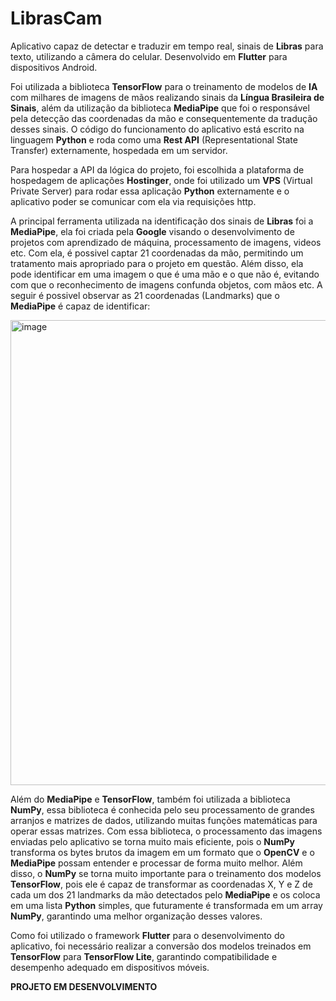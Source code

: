 # LibrasCam

Aplicativo capaz de detectar e traduzir em tempo real, sinais de **Libras** para texto, utilizando a câmera do celular. Desenvolvido em **Flutter** para dispositivos Android.

Foi utilizada a biblioteca **TensorFlow** para o treinamento de modelos de **IA** com milhares de imagens de mãos realizando sinais da **Língua Brasileira de Sinais**, além da utilização da biblioteca **MediaPipe** que foi o responsável pela detecção das coordenadas da mão e consequentemente da tradução desses sinais. O código do funcionamento do aplicativo está escrito na linguagem **Python** e roda como uma **Rest API** (Representational State Transfer) externamente, hospedada em um servidor.

Para hospedar a API da lógica do projeto, foi escolhida a plataforma de hospedagem de aplicações **Hostinger**, onde foi utilizado um **VPS** (Virtual Private Server) para rodar essa aplicação **Python** externamente e o aplicativo poder se comunicar com ela via requisições http.

A principal ferramenta utilizada na identificação dos sinais de **Libras** foi a **MediaPipe**, ela foi criada pela **Google** visando o desenvolvimento de projetos com aprendizado de máquina, processamento de imagens, videos etc. Com ela, é possivel captar 21 coordenadas da mão, permitindo um tratamento mais apropriado para o projeto em questão. Além disso, ela pode identificar em uma imagem o que é uma mão e o que não é, evitando com que o reconhecimento de imagens confunda objetos, com mãos etc. A seguir é possivel observar as 21 coordenadas (Landmarks) que o **MediaPipe** é capaz de identificar:

<img width="2146" height="744" alt="image" src="https://github.com/user-attachments/assets/855fc63d-583b-4b55-a2b2-aee8c77a20b0" />

Além do **MediaPipe** e **TensorFlow**, também foi utilizada a biblioteca **NumPy**, essa biblioteca é conhecida pelo seu processamento de grandes arranjos e matrizes de dados, utilizando muitas funções matemáticas para operar essas matrizes. Com essa biblioteca, o processamento das imagens enviadas pelo aplicativo se torna muito mais eficiente, pois o **NumPy** transforma os bytes brutos da imagem em um formato que o **OpenCV** e o **MediaPipe** possam entender e processar de forma muito melhor. Além disso, o **NumPy** se torna muito importante para o treinamento dos modelos **TensorFlow**, pois ele é capaz de transformar as coordenadas X, Y e Z de cada um dos 21 landmarks da mão detectados pelo **MediaPipe** e os coloca em uma lista **Python** simples, que futuramente é transformada em um array **NumPy**, garantindo uma melhor organização desses valores.

Como foi utilizado o framework **Flutter** para o desenvolvimento do aplicativo, foi necessário realizar a conversão dos modelos treinados em **TensorFlow** para **TensorFlow Lite**, garantindo compatibilidade e desempenho adequado em dispositivos móveis.

**PROJETO EM DESENVOLVIMENTO**
